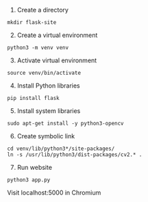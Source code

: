1. Create a directory
```
mkdir flask-site
```
2. Create a virtual environment
```
python3 -m venv venv
```
3. Activate virtual environment
```
source venv/bin/activate
```
4. Install Python libraries
```
pip install flask
```
5. Install system libraries
```
sudo apt-get install -y python3-opencv
```
6. Create symbolic link
```
cd venv/lib/python3*/site-packages/
ln -s /usr/lib/python3/dist-packages/cv2.* .
```
7. Run website
```
python3 app.py
```

Visit localhost:5000 in Chromium